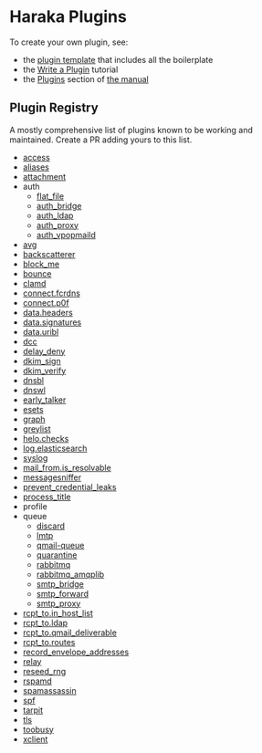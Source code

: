 # Haraka Plugins

To create your own plugin, see:
- the [plugin template](https://github.com/haraka/haraka-plugin-template) that includes all the boilerplate
- the [Write a Plugin](https://github.com/haraka/Haraka/wiki/Write-a-Plugin) tutorial
- the [Plugins](http://haraka.github.io/manual/Plugins.html) section of [the manual](https://haraka.github.io)

## Plugin Registry

A mostly comprehensive list of plugins known to be working and maintained.
Create a PR adding yours to this list.

- [access](https://github.com/haraka/Haraka/blob/master/docs/plugins/access.md)
- [aliases](https://github.com/haraka/Haraka/blob/master/docs/plugins/aliases.md)
- [attachment](https://github.com/haraka/Haraka/blob/master/docs/plugins/attachment.md)
- auth
    - [flat_file](https://github.com/haraka/Haraka/blob/master/docs/plugins/auth/flat_file.md)
    - [auth_bridge](https://github.com/haraka/Haraka/blob/master/docs/plugins/auth/auth_bridge.md)
    - [auth_ldap](https://github.com/haraka/Haraka/blob/master/docs/plugins/auth/auth_ldap.md)
    - [auth_proxy](https://github.com/haraka/Haraka/blob/master/docs/plugins/auth/auth_proxy.md)
    - [auth_vpopmaild](https://github.com/haraka/Haraka/blob/master/docs/plugins/auth/auth_vpopmaild.md)
- [avg](https://github.com/haraka/Haraka/blob/master/docs/plugins/avg.md)
- [backscatterer](https://github.com/haraka/Haraka/blob/master/docs/plugins/backscatterer.md)
- [block_me](https://github.com/haraka/Haraka/blob/master/docs/plugins/block_me.md)
- [bounce](https://github.com/haraka/Haraka/blob/master/docs/plugins/bounce.md)
- [clamd](https://github.com/haraka/Haraka/blob/master/docs/plugins/clamd.md)
- [connect.fcrdns](https://github.com/haraka/Haraka/blob/master/docs/plugins/connect.fcrdns.md)
- [connect.p0f](https://github.com/haraka/Haraka/blob/master/docs/plugins/connect.p0f.md)
- [data.headers](https://github.com/haraka/Haraka/blob/master/docs/plugins/data.headers.md)
- [data.signatures](https://github.com/haraka/Haraka/blob/master/docs/plugins/data.signatures.md)
- [data.uribl](https://github.com/haraka/Haraka/blob/master/docs/plugins/data.uribl.md)
- [dcc](https://github.com/haraka/Haraka/blob/master/docs/plugins/dcc.md)
- [delay_deny](https://github.com/haraka/Haraka/blob/master/docs/plugins/delay_deny.md)
- [dkim_sign](https://github.com/haraka/Haraka/blob/master/docs/plugins/dkim_sign.md)
- [dkim_verify](https://github.com/haraka/Haraka/blob/master/docs/plugins/dkim_verify.md)
- [dnsbl](https://github.com/haraka/Haraka/blob/master/docs/plugins/dnsbl.md)
- [dnswl](https://github.com/haraka/Haraka/blob/master/docs/plugins/dnswl.md)
- [early_talker](https://github.com/haraka/Haraka/blob/master/docs/plugins/early_talker.md)
- [esets](https://github.com/haraka/Haraka/blob/master/docs/plugins/esets.md)
- [graph](https://github.com/haraka/Haraka/blob/master/docs/plugins/graph.md)
- [greylist](https://github.com/haraka/Haraka/blob/master/docs/plugins/greylist.md)
- [helo.checks](https://github.com/haraka/Haraka/blob/master/docs/plugins/helo.checks.md)
- [log.elasticsearch](https://github.com/haraka/Haraka/blob/master/docs/plugins/log.elasticsearch.md)
- [syslog](https://github.com/haraka/haraka-plugin-syslog)
- [mail_from.is_resolvable](https://github.com/haraka/Haraka/blob/master/docs/plugins/mail_from.is_resolvable.md)
- [messagesniffer](https://github.com/haraka/Haraka/blob/master/docs/plugins/messagesniffer.md)
- [prevent_credential_leaks](https://github.com/haraka/Haraka/blob/master/docs/plugins/prevent_credential_leaks.md)
- [process_title](https://github.com/haraka/Haraka/blob/master/docs/plugins/process_title.md)
- profile
- queue
    - [discard](https://github.com/haraka/Haraka/blob/master/docs/plugins/queue/discard.md)
    - [lmtp](https://github.com/haraka/Haraka/blob/master/docs/plugins/queue/lmtp.md)
    - [qmail-queue](https://github.com/haraka/Haraka/blob/master/docs/plugins/queue/qmail-queue.md)
    - [quarantine](https://github.com/haraka/Haraka/blob/master/docs/plugins/queue/quarantine.md)
    - [rabbitmq](https://github.com/haraka/Haraka/blob/master/docs/plugins/queue/rabbitmq.md)
    - [rabbitmq_amqplib](https://github.com/haraka/Haraka/blob/master/docs/plugins/queue/rabbitmq_amqplib.md)
    - [smtp_bridge](https://github.com/haraka/Haraka/blob/master/docs/plugins/queue/smtp_bridge.md)
    - [smtp_forward](https://github.com/haraka/Haraka/blob/master/docs/plugins/queue/smtp_forward.md)
    - [smtp_proxy](https://github.com/haraka/Haraka/blob/master/docs/plugins/queue/smtp_proxy.md)
- [rcpt_to.in_host_list](https://github.com/haraka/Haraka/blob/master/docs/plugins/rcpt_to.in_host_list.md)
- [rcpt_to.ldap](https://github.com/haraka/Haraka/blob/master/docs/plugins/rcpt_to.ldap.md)
- [rcpt_to.qmail_deliverable](https://github.com/haraka/Haraka/blob/master/docs/plugins/rcpt_to.qmail_deliverable.md)
- [rcpt_to.routes](https://github.com/haraka/Haraka/blob/master/docs/plugins/rcpt_to.routes.md)
- [record_envelope_addresses](https://github.com/haraka/Haraka/blob/master/docs/plugins/record_envelope_addresses.md)
- [relay](https://github.com/haraka/Haraka/blob/master/docs/plugins/relay.md)
- [reseed_rng](https://github.com/haraka/Haraka/blob/master/docs/plugins/reseed_rng.md)
- [rspamd](https://github.com/haraka/Haraka/blob/master/docs/plugins/rspamd.md)
- [spamassassin](https://github.com/haraka/Haraka/blob/master/docs/plugins/spamassassin.md)
- [spf](https://github.com/haraka/Haraka/blob/master/docs/plugins/spf.md)
- [tarpit](https://github.com/haraka/Haraka/blob/master/docs/plugins/tarpit.md)
- [tls](https://github.com/haraka/Haraka/blob/master/docs/plugins/tls.md)
- [toobusy](https://github.com/haraka/Haraka/blob/master/docs/plugins/toobusy.md)
- [xclient](https://github.com/haraka/Haraka/blob/master/docs/plugins/xclient.md)


